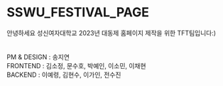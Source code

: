 # SSWU_FESTIVAL_PAGE
안녕하세요 성신여자대학교 2023년 대동제 홈페이지 제작을 위한 TFT팀입니다:)  
<br>  
PM & DESIGN : 송지연  
FRONTEND : 김소정, 문수호, 박예인, 이소민, 이채현  
BACKEND : 이예령, 김현수, 이가인, 전수진  
